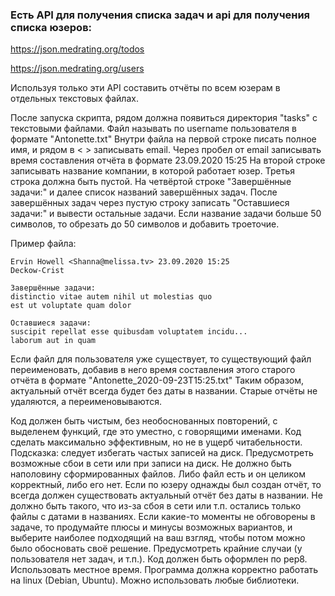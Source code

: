 ### Есть API для получения списка задач и api для получения списка юзеров:
https://json.medrating.org/todos

https://json.medrating.org/users

Используя только эти API составить отчёты по всем юзерам в отдельных текстовых файлах.

После запуска скрипта, рядом должна появиться директория "tasks" с текстовыми файлами. Файл называть по username пользователя в формате "Antonette.txt"
Внутри файла на первой строке писать полное имя, и рядом в < > записывать email. Через пробел от email записывать время составления отчёта в формате 23.09.2020 15:25
На второй строке записывать название компании, в которой работает юзер.
Третья строка должна быть пустой.
На четвёртой строке "Завершённые задачи:" и далее список названий завершённых задач.
После завершённых задач через пустую строку записать "Оставшиеся задачи:" и вывести остальные задачи.
Если название задачи больше 50 символов, то обрезать до 50 символов и добавить троеточие.

Пример файла:
```
Ervin Howell <Shanna@melissa.tv> 23.09.2020 15:25
Deckow-Crist

Завершённые задачи:
distinctio vitae autem nihil ut molestias quo
est ut voluptate quam dolor

Оставшиеся задачи:
suscipit repellat esse quibusdam voluptatem incidu...
laborum aut in quam
```

Если файл для пользователя уже существует, то существующий файл переименовать, добавив в него время составления этого старого отчёта в формате "Antonette_2020-09-23T15:25.txt"
Таким образом, актуальный отчёт всегда будет без даты в названии. Старые отчёты не удаляются, а переименовываются.

Код должен быть чистым, без необоснованных повторений, с выделенем функций, где это уместно, с говорящими именами.
Код сделать максимально эффективным, но не в ущерб читабельности. Подсказка: следует избегать частых записей на диск.
Предусмотреть возможные сбои в сети или при записи на диск. Не должно быть наполовину сформированных файлов. Либо файл есть и он целиком корректный, либо его нет.
Если по юзеру однажды был создан отчёт, то всегда должен существовать актуальный отчёт без даты в названии. Не должно быть такого, что из-за сбоя в сети или т.п. остались только файлы с датами в названиях.
Если какие-то моменты не обговорены в задаче, то продумайте плюсы и минусы возможных вариантов, и выберите наиболее подходящий на ваш взгляд, чтобы потом можно было обосновать своё решение.
Предусмотреть крайние случаи (у пользователя нет задач, и т.п.).
Код должен быть оформлен по pep8.
Использовать местное время.
Программа должна корректно работать на linux (Debian, Ubuntu).
Можно использовать любые библиотеки.